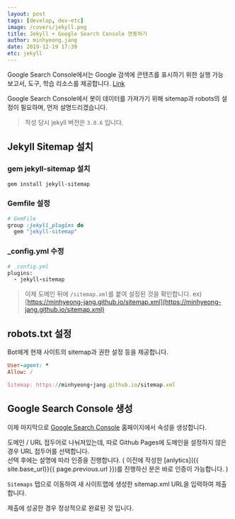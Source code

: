 ```yaml
---
layout: post
tags: [develop, dev-etc]
image: /covers/jekyll.png
title: Jekyll + Google Search Console 연동하기
author: minhyeong.jang
date: 2019-12-19 17:39
etc: jekyll
---
```


Google Search Console에서는 Google 검색에 콘텐츠를 표시하기 위한 실행 가능 보고서, 도구, 학습 리소스를 제공합니다. [Link](https://support.google.com/webmasters/answer/6258314?utm_source=wnc_376106&utm_medium=gamma&utm_campaign=wnc_376106&utm_content=msg_743502&hl=ko)

Google Search Console에서 봇이 데이터를 가져가기 위해 sitemap과 robots의 설정이 필요하며, 먼저 설명드리겠습니다.

> 작성 당시 jekyll 버전은 `3.8.6` 입니다.

## Jekyll Sitemap 설치

### gem jekyll-sitemap 설치

```bash
gem install jekyll-sitemap
```

### Gemfile 설정

```ruby
# GemFile
group :jekyll_plugins do
  gem "jekyll-sitemap"
```

### \_config.yml 수정

```ruby
# _config.yml
plugins:
  - jekyll-sitemap
```

> 이제 도메인 뒤에 `/sitemap.xml`를 붙여 설정된 것을 확인합니다.
> ex) [https://minhyeong-jang.github.io/sitemap.xml](https://minhyeong-jang.github.io/sitemap.xml)

## robots.txt 설정

Bot에게 현재 사이트의 sitemap과 권한 설정 등을 제공합니다.

```ruby
User-agent: *
Allow: /

Sitemap: https://minhyeong-jang.github.io/sitemap.xml
```

## Google Search Console 생성

이제 마지막으로 [Google Search Console](https://search.google.com/search-console) 홈페이지에서 속성을 생성합니다.

도메인 / URL 접두어로 나눠져있는데, 따로 Github Pages에 도메인을 설정하지 않은 경우 URL 접두어를 선택합니다.  
선택 후에는 설명에 따라 인증을 진행합니다. ( 이전에 작성한 [anlytics]({{ site.base_url}}{{ page.previous.url }})를 진행하신 분은 바로 인증이 가능합니다. )

`Sitemaps` 탭으로 이동하여 새 사이트맵에 생성한 sitemap.xml URL을 입력하여 제출합니다.

제출에 성공한 경우 정상적으로 완료된 것 입니다.
